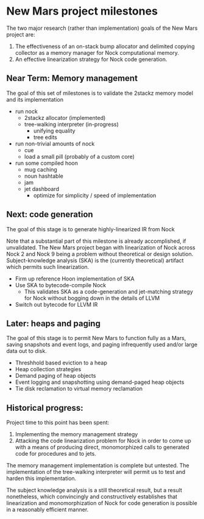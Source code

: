 # New Mars project milestones

The two major research (rather than implementation) goals of the New Mars project are:

1. The effectiveness of an on-stack bump allocator and delimited copying collector as a memory manager for Nock computational memory.
2. An effective linearization strategy for Nock code generation.

## Near Term: Memory management

The goal of this set of milestones is to validate the 2stackz memory model and its implementation

- run nock
  * 2stackz allocator (implemented)
  * tree-walking interpreter (in-progress)
    + unifying equality
    + tree edits
- run non-trivial amounts of nock
  * cue
  * load a small pill (probably of a custom core)
- run some compiled hoon
  * mug caching
  * noun hashtable
  * jam
  * jet dashboard
    + optimize for simplicity / speed of implementation

## Next: code generation

The goal of this stage is to generate highly-linearized IR from Nock

Note that a substantial part of this milestone is already accomplished, if unvalidated.
The New Mars project began with linearization of Nock across Nock 2 and Nock 9 being a problem without theoretical or design solution.
Subject-knowledge analysis (SKA) is the (currently theoretical) artifact which permits such linearization.

- Firm up reference Hoon implementation of SKA
- Use SKA to bytecode-compile Nock
  - This validates SKA as a code-generation and jet-matching strategy for Nock without bogging down in the details of LLVM
- Switch out bytecode for LLVM IR

## Later: heaps and paging

The goal of this stage is to permit New Mars to function fully as a Mars, saving snapshots and event logs, and paging infrequently used and/or large data out to disk.

- Threshhold based eviction to a heap
- Heap collection strategies
- Demand paging of heap objects
- Event logging and snapshotting using demand-paged heap objects
- Tie disk reclamation to virtual memory reclamation

## Historical progress:

Project time to this point has been spent:

1. Implementing the memory management strategy
2. Attacking the code linearization problem for Nock in order to come up with a means of producing direct, monomorphized calls to generated code for procedures and to jets.

The memory management implementation is complete but untested. The implementation of the tree-walking interpreter will permit us to test and harden this implementation.

The subject knowledge analysis is a still theoretical result, but a result nonetheless, which convincingly and constructively establishes that linearization and monomorphization of Nock for code generation is possible in a reasonably efficient manner.


<!-- Auto-update: 2025-10-17T10:23:26.209464 -->
